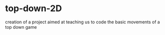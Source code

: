 # top-down-2D
creation of a project aimed at teaching us to code the basic movements of a top down game


